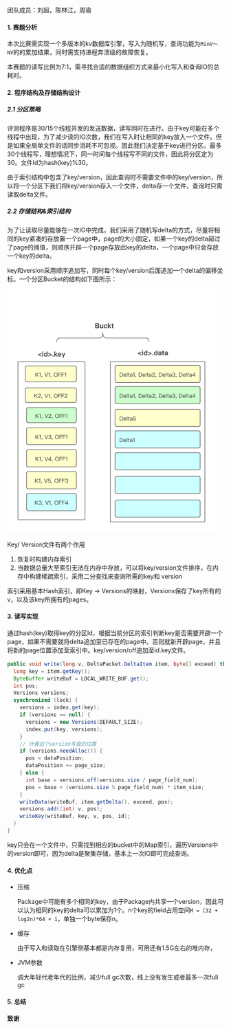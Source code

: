 团队成员：刘超，陈林江，周瑜

#### 1. 赛题分析

本次比赛需实现一个多版本的kv数据库引擎，写入为随机写，查询功能为`MinV～NV`的的累加结果，同时需支持进程奔溃级的故障恢复。

本赛题的读写比例为7:1，需寻找合适的数据组织方式来最小化写入和查询IO的总耗时。

#### 2. 程序结构及存储结构设计

##### 2.1 分区策略

评测程序是30/15个线程并发的发送数据，读写同时在进行。由于key可能在多个线程中出现，为了减少读的IO次数，我们在写入时让相同的key放入一个文件。但是如果全局单文件的话同步消耗不可忽视。因此我们决定基于key进行分区。最多30个线程写，理想情况下，同一时间每个线程写不同的文件，因此将分区定为30。文件Id为hash(key)%30。

由于索引结构中包含了key/version，因此查询时不需要文件中的key/version，所以将一个分区下我们将key/version存入一个文件，delta存一个文件，查询时只需读取delta文件。

##### 2.2 存储结构&索引结构

为了让读取尽量能够在一次IO中完成，我们采用了随机写delta的方式，尽量将相同的key紧凑的存放置一个page中，page的大小固定，如果一个key的delta超过了page的阈值，则顺序开辟一个page存放此key的delta，一个page中只会存放一个key的delta。

key和version采用顺序追加写，同时每个key/version后面追加一个delta的偏移坐标。一个分区Bucket的结构如下图所示：

![](./bucket.png)

Key/ Version文件有两个作用

1. 恢复时构建内存索引
2. 当数据总量大至索引无法在内存中存放，可以将key/version文件排序，在内存中构建稀疏索引，采用二分查找来查询所需的key和 version

索引采用基本Hash索引，即Key -> Versions的映射，Versions保存了key所有的v，以及该key所拥有的pages。

#### 3. 读写实现

通过hash(key)取得key的分区Id，根据当前分区的索引判断key是否需要开辟一个page，如果不需要就将delta追加至已存在的page中。否则就新开辟page，并且将新的page位置添加至索引中。key/version/off追加至id.key文件。

```java
public void write(long v, DeltaPacket.DeltaItem item, byte[] exceed) throws IOException {
  long key = item.getKey();
  ByteBuffer writeBuf = LOCAL_WRITE_BUF.get();
  int pos;
  Versions versions;
  synchronized (lock) {
    versions = index.get(key);
    if (versions == null) {
      versions = new Versions(DEFAULT_SIZE);
      index.put(key, versions);
    }
    // 计算这个version写盘的位置
    if (versions.needAlloc()) {
      pos = dataPosition;
      dataPosition += page_size;
    } else {
      int base = versions.off[versions.size / page_field_num];
      pos = base + (versions.size % page_field_num) * item_size;
    }
    writeData(writeBuf, item.getDelta(), exceed, pos);
    versions.add((int) v, pos);
    writeKey(writeBuf, key, v, pos, id);
  }
}
```



key只会在一个文件中，只需找到相应的bucket中的Map索引，遍历Versions中的version即可，因为delta是聚集存储，基本上一次IO即可完成查询。

#### 4. 优化点
 - 压缩

   Package中可能有多个相同的key，由于Package内共享一个version，因此可以认为相同的key的delta可以累加为1个。n个key的field占用空间`M = (32 + log2n)*64 + 1`，单独一个byte保存n。

 - 缓存

   由于写入和读取在引擎侧基本都是内存复用，可用还有1.5G左右的堆内存，

 - JVM参数

   调大年轻代老年代的比例，减少full gc次数，线上没有发生或者最多一次full gc

#### 5. 总结

#### 致谢



